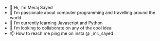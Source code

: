 - 👋 Hi, I’m Meraj Sayed
- 👀 I’m passionate about computer programming and travelling around the world
- 🌱 I’m currently learning Javascript and Python
- 💞️ I’m looking to collaborate on any of the cool idea
- 📫 How to reach me ping me on insta @ _mr._sayed

<!---
MerajSayed22/MerajSayed22 is a ✨ special ✨ repository because its `README.md` (this file) appears on your GitHub profile.
You can click the Preview link to take a look at your changes.
--->
